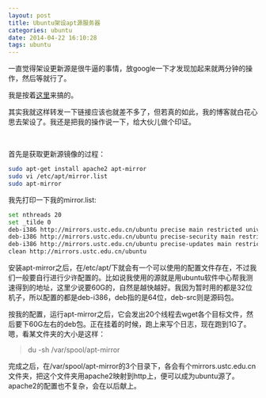 ```yaml
---
layout: post
title: Ubuntu架设apt源服务器
categories: ubuntu
date: 2014-04-22 16:10:28
tags: ubuntu
---
```


一直觉得架设更新源是很牛逼的事情，放google一下才发现加起来就两分钟的操作，然后等就行了。
<!--more-->

我是按着[这里](http://diandian.db89.org/post/2012-07-27/ubuntu-source-update "ubuntu12.04本地搭建ubuntu更新源")来搞的。

其实我就这样转发一下链接应该也就差不多了，但若真的如此，我的博客就白花心思去架设了。我还是把我的操作说一下，给大伙儿做个印证。

&nbsp;

首先是获取更新源镜像的过程：

```sh
sudo apt-get install apache2 apt-mirror
sudo vi /etc/apt/mirror.list
sudo apt-mirror
```

我先打印一下我的mirror.list:

```sh
set nthreads 20
set _tilde 0
deb-i386 http://mirrors.ustc.edu.cn/ubuntu precise main restricted universe multiverse
deb-i386 http://mirrors.ustc.edu.cn/ubuntu precise-security main restricted universe multiverse
deb-i386 http://mirrors.ustc.edu.cn/ubuntu precise-updates main restricted universe multiverse
clean http://mirrors.ustc.edu.cn/ubuntu
```

安装apt-mirror之后，在/etc/apt/下就会有一个可以使用的配置文件存在，不过我们一般要自行进行少许配置的。比如说我使用的源就是用ubuntu软件中心帮我测速得到的地址，这里少说要60G的，自然是越快越好。我因为暂时用的都是32位机子，所以配置的都是deb-i386，deb指的是64位，deb-src则是源码包。

按我的配置，运行apt-mirror之后，它会发出20个线程去wget各个目标文件，然后要下60G左右的deb包。正在挂着的时候，跑上来写个日志，现在跑到1G了。嗯，看某文件夹的大小是这样：
> du -sh /var/spool/apt-mirror

完成之后，在/var/spool/apt-mirror的3个目录下，各会有个mirrors.ustc.edu.cn文件夹，把这个文件夹用apache2映射到http上，便可以成为ubuntu源了。apache2的配置也不复杂，会在以后献上。
